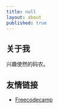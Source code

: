 ```yaml
---
title: null
layout: about
published: true
---
```


## 关于我

兴趣使然的码农。

## 友情链接

- [Freecodecamp](https://www.freecodecamp.com/)
